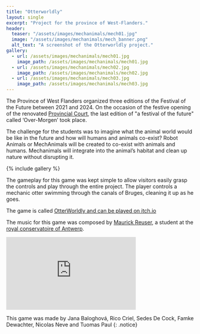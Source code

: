 ```yaml
---
title: "Otterworldly"
layout: single
excerpt: "Project for the province of West-Flanders."
header:
  teaser: "/assets/images/mechanimals/mech01.jpg"
  image: "/assets/images/mechanimals/mech_banner.png"
  alt_text: "A screenshot of the Otterworldly project."
gallery:
  - url: /assets/images/mechanimals/mech01.jpg
    image_path: /assets/images/mechanimals/mech01.jpg
  - url: /assets/images/mechanimals/mech02.jpg
    image_path: /assets/images/mechanimals/mech02.jpg
  - url: /assets/images/mechanimals/mech03.jpg
    image_path: /assets/images/mechanimals/mech03.jpg
---
```


The Province of West Flanders organized  three editions of the Festival of the Future between 2021 and 2024. On the occasion of the festive opening of the renovated [Provincial Court](https://www.provinciaalhof.be), the last edition of "a festival of the future" called ‘Over-Morgen’ took place.

The challenge for the students was to imagine what the animal world would be like in the future and how will humans and animals co-exist? Robot Animals or MechAnimals will be created to co-exist with animals and humans. Mechanimals will integrate into the animal’s habitat and clean up nature without disrupting it. 

{% include gallery %}

The gameplay for this game was kept simple to allow visitors easily grasp the controls and play through the entire project. The player controls a mechanic otter swimming through the canals of Bruges, cleaning it up as he goes.

The game is called [OtterWorldly and can be played on itch.io](https://sedesdecock.itch.io/mechanimals)

The music for this game was composed by [Maurick Reuser](https://maurickreuser.nl/), a student at the [royal conservatoire of Antwerp](https://www.ap-arts.be/en/royal-conservatoire-antwerp).

<iframe width="347" height="195" src="https://www.youtube.com/embed/N-udlHfjeN4" title="Mechanimals trailer" frameborder="0" allow="accelerometer; autoplay; clipboard-write; encrypted-media; gyroscope; picture-in-picture; web-share" referrerpolicy="strict-origin-when-cross-origin" allowfullscreen></iframe>

This game was made by Jana Baloghová, Rico Criel, Sedes De Cock, Famke Dewachter, Nicolas Neve and Tuomas Paul
{: .notice}


